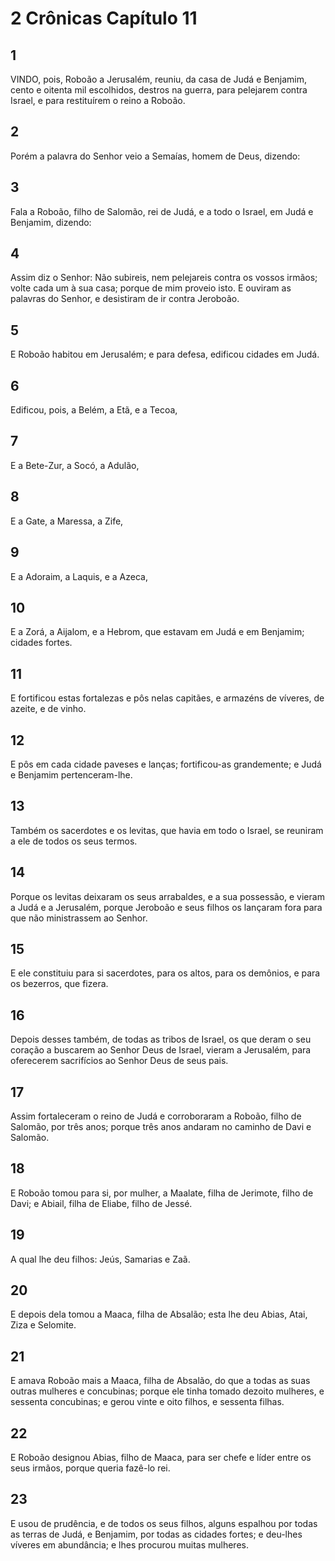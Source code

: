 # 2 Crônicas Capítulo 11

## 1
VINDO, pois, Roboão a Jerusalém, reuniu, da casa de Judá e Benjamim, cento e oitenta mil escolhidos, destros na guerra, para pelejarem contra Israel, e para restituírem o reino a Roboão.

## 2
Porém a palavra do Senhor veio a Semaías, homem de Deus, dizendo:

## 3
Fala a Roboão, filho de Salomão, rei de Judá, e a todo o Israel, em Judá e Benjamim, dizendo:

## 4
Assim diz o Senhor: Não subireis, nem pelejareis contra os vossos irmãos; volte cada um à sua casa; porque de mim proveio isto. E ouviram as palavras do Senhor, e desistiram de ir contra Jeroboão.

## 5
E Roboão habitou em Jerusalém; e para defesa, edificou cidades em Judá.

## 6
Edificou, pois, a Belém, a Etã, e a Tecoa,

## 7
E a Bete-Zur, a Socó, a Adulão,

## 8
E a Gate, a Maressa, a Zife,

## 9
E a Adoraim, a Laquis, e a Azeca,

## 10
E a Zorá, a Aijalom, e a Hebrom, que estavam em Judá e em Benjamim; cidades fortes.

## 11
E fortificou estas fortalezas e pôs nelas capitães, e armazéns de víveres, de azeite, e de vinho.

## 12
E pôs em cada cidade paveses e lanças; fortificou-as grandemente; e Judá e Benjamim pertenceram-lhe.

## 13
Também os sacerdotes e os levitas, que havia em todo o Israel, se reuniram a ele de todos os seus termos.

## 14
Porque os levitas deixaram os seus arrabaldes, e a sua possessão, e vieram a Judá e a Jerusalém, porque Jeroboão e seus filhos os lançaram fora para que não ministrassem ao Senhor.

## 15
E ele constituiu para si sacerdotes, para os altos, para os demônios, e para os bezerros, que fizera.

## 16
Depois desses também, de todas as tribos de Israel, os que deram o seu coração a buscarem ao Senhor Deus de Israel, vieram a Jerusalém, para oferecerem sacrifícios ao Senhor Deus de seus pais.

## 17
Assim fortaleceram o reino de Judá e corroboraram a Roboão, filho de Salomão, por três anos; porque três anos andaram no caminho de Davi e Salomão.

## 18
E Roboão tomou para si, por mulher, a Maalate, filha de Jerimote, filho de Davi; e Abiail, filha de Eliabe, filho de Jessé.

## 19
A qual lhe deu filhos: Jeús, Samarias e Zaã.

## 20
E depois dela tomou a Maaca, filha de Absalão; esta lhe deu Abias, Atai, Ziza e Selomite.

## 21
E amava Roboão mais a Maaca, filha de Absalão, do que a todas as suas outras mulheres e concubinas; porque ele tinha tomado dezoito mulheres, e sessenta concubinas; e gerou vinte e oito filhos, e sessenta filhas.

## 22
E Roboão designou Abias, filho de Maaca, para ser chefe e líder entre os seus irmãos, porque queria fazê-lo rei.

## 23
E usou de prudência, e de todos os seus filhos, alguns espalhou por todas as terras de Judá, e Benjamim, por todas as cidades fortes; e deu-lhes víveres em abundância; e lhes procurou muitas mulheres.


